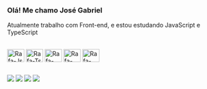 ### Olá! Me chamo José Gabriel

 Atualmente trabalho com Front-end, e estou estudando JavaScript e TypeScript

<div style="display: inline_block"><br>
  <img align="center" alt="Rafa-Js" height="30" width="40" src="">
  <img align="center" alt="Rafa-Ts" height="30" width="40" src="">
  <img align="center" alt="Rafa-React" height="30" width="40" src="">
  <img align="center" alt="Rafa-HTML" height="30" width="40" src="">
  <img align="center" alt="Rafa-CSS" height="30" width="40" src="">
</div>

  ##
 
<div> 
  <a href="https://instagram.com/j.gabriel_2208" target="_blank"><img src="https://img.shields.io/badge/-Instagram-%23E4405F?style=for-the-badge&logo=instagram&logoColor=white" target="_blank"></a>
 <a href="https://discord.gg/wagxzStdcR" target="_blank"><img src="https://img.shields.io/badge/Discord-7289DA?style=for-the-badge&logo=discord&logoColor=white" target="_blank"></a> 
  <a href = "mailto:bielmendes2208@gmail.com"><img src="https://img.shields.io/badge/-Gmail-%23333?style=for-the-badge&logo=gmail&logoColor=white" target="_blank"></a>
  <a href="https://www.linkedin.com/in/gabriel-mendes-6a5843267/" target="_blank"><img src="https://img.shields.io/badge/-LinkedIn-%230077B5?style=for-the-badge&logo=linkedin&logoColor=white" target="_blank"></a> 
</div>
